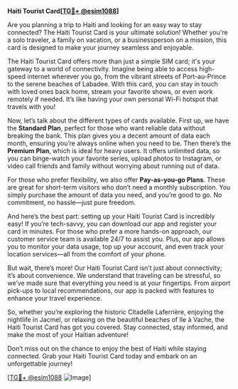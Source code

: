 **Haiti Tourist Card[[TG💪+ @esim1088](https://t.me/s/esim1088)]**

Are you planning a trip to Haiti and looking for an easy way to stay connected? The Haiti Tourist Card is your ultimate solution! Whether you're a solo traveler, a family on vacation, or a businessperson on a mission, this card is designed to make your journey seamless and enjoyable.

The Haiti Tourist Card offers more than just a simple SIM card; it's your gateway to a world of connectivity. Imagine being able to access high-speed internet wherever you go, from the vibrant streets of Port-au-Prince to the serene beaches of Labadee. With this card, you can stay in touch with loved ones back home, stream your favorite shows, or even work remotely if needed. It’s like having your own personal Wi-Fi hotspot that travels with you!

Now, let’s talk about the different types of cards available. First up, we have the **Standard Plan**, perfect for those who want reliable data without breaking the bank. This plan gives you a decent amount of data each month, ensuring you’re always online when you need to be. Then there’s the **Premium Plan**, which is ideal for heavy users. It offers unlimited data, so you can binge-watch your favorite series, upload photos to Instagram, or video call friends and family without worrying about running out of data.

For those who prefer flexibility, we also offer **Pay-as-you-go Plans**. These are great for short-term visitors who don’t need a monthly subscription. You simply purchase the amount of data you need, and you’re good to go. No commitment, no hassle—just pure freedom.

And here’s the best part: setting up your Haiti Tourist Card is incredibly easy! If you’re tech-savvy, you can download our app and register your card in minutes. For those who prefer a more hands-on approach, our customer service team is available 24/7 to assist you. Plus, our app allows you to monitor your data usage, top up your account, and even track your location services—all from the comfort of your phone.

But wait, there’s more! Our Haiti Tourist Card isn’t just about connectivity; it’s about convenience. We understand that traveling can be stressful, so we’ve made sure that everything you need is at your fingertips. From airport pick-ups to local recommendations, our app is packed with features to enhance your travel experience.

So, whether you’re exploring the historic Citadelle Laferrière, enjoying the nightlife in Jacmel, or relaxing on the beautiful beaches of Ile à Vache, the Haiti Tourist Card has got you covered. Stay connected, stay informed, and make the most of your Haitian adventure!

Don’t miss out on the chance to enjoy the best of Haiti while staying connected. Grab your Haiti Tourist Card today and embark on an unforgettable journey! 

[[TG💪+ @esim1088](https://t.me/s/esim1088) ![Image](https://i.postimg.cc/Y0z9fWf4/image.png)]
